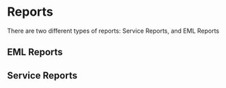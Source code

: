 # Reports

There are two different types of reports: Service Reports, and EML Reports

## EML Reports

## Service Reports

